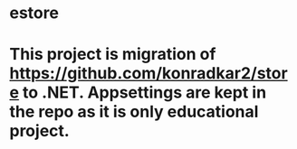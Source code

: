 # estore

# This project is migration of https://github.com/konradkar2/store to .NET. Appsettings are kept in the repo as it is only educational project.
